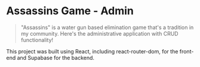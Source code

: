 # Assassins Game - Admin
> "Assassins" is a water gun based elimination game that's a tradition in my community. Here's the administrative application with CRUD functionality!

This project was built using React, including react-router-dom, for the front-end and Supabase for the backend.

